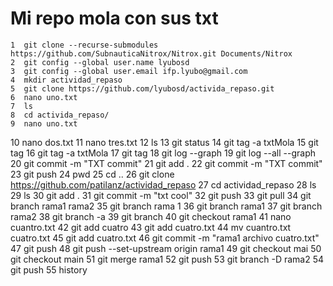 # Mi repo mola con sus txt
    1  git clone --recurse-submodules https://github.com/SubnauticaNitrox/Nitrox.git Documents/Nitrox
    2  git config --global user.name lyubosd
    3  git config --global user.email ifp.lyubo@gmail.com
    4  mkdir actividad_repaso
    5  git clone https://github.com/lyubosd/activida_repaso.git
    6  nano uno.txt
    7  ls
    8  cd activida_repaso/
    9  nano uno.txt
   10  nano dos.txt
   11  nano tres.txt
   12  ls
   13  git status
   14  git tag -a txtMola
   15  git tag
   16  git tag -a txtMola
   17  git tag
   18  git log --graph
   19  git log --all --graph
   20  git commit -m "TXT commit"
   21  git add .
   22  git commit -m "TXT commit"
   23  git push
   24  pwd
   25  cd ..
   26  git clone https://github.com/patilanz/actividad_repaso
   27  cd actividad_repaso
   28  ls
   29  ls
   30  git add .
   31  git commit -m "txt cool"
   32  git push
   33  git pull
   34  git branch rama1 rama2
   35  git branch rama 1
   36  git branch rama1
   37  git branch rama2
   38  git branch -a
   39  git branch
   40  git checkout rama1
   41  nano cuantro.txt
   42  git add cuatro
   43  git add cuatro.txt
   44  mv cuantro.txt cuatro.txt
   45  git add cuatro.txt
   46  git commit -m "rama1 archivo cuatro.txt"
   47  git push
   48  git push --set-upstream origin rama1
   49  git checkout mai
   50  git checkout main
   51  git merge rama1
   52  git push
   53  git branch -D rama2
   54  git push
   55  history
